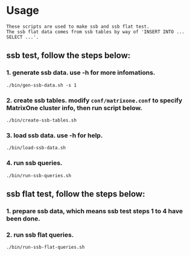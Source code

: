 <!--
Licensed to the Apache Software Foundation (ASF) under one
or more contributor license agreements.  See the NOTICE file
distributed with this work for additional information
regarding copyright ownership.  The ASF licenses this file
to you under the Apache License, Version 2.0 (the
"License"); you may not use this file except in compliance
with the License.  You may obtain a copy of the License at

  http://www.apache.org/licenses/LICENSE-2.0

Unless required by applicable law or agreed to in writing,
software distributed under the License is distributed on an
"AS IS" BASIS, WITHOUT WARRANTIES OR CONDITIONS OF ANY
KIND, either express or implied.  See the License for the
specific language governing permissions and limitations
under the License.
-->

# Usage

    These scripts are used to make ssb and ssb flat test.
    The ssb flat data comes from ssb tables by way of 'INSERT INTO ... SELECT ...'.

## ssb test, follow the steps below:
### 1. generate ssb data. use -h for more infomations.
    ./bin/gen-ssb-data.sh -s 1
### 2. create ssb tables. modify `conf/matrixone.conf` to specify MatrixOne cluster info, then run script below.
    ./bin/create-ssb-tables.sh
### 3. load ssb data. use -h for help.
    ./bin/load-ssb-data.sh
### 4. run ssb queries.
    ./bin/run-ssb-queries.sh

## ssb flat test, follow the steps below:
### 1. prepare ssb data, which means ssb test steps 1 to 4 have been done.
### 2. run ssb flat queries.
    ./bin/run-ssb-flat-queries.sh
